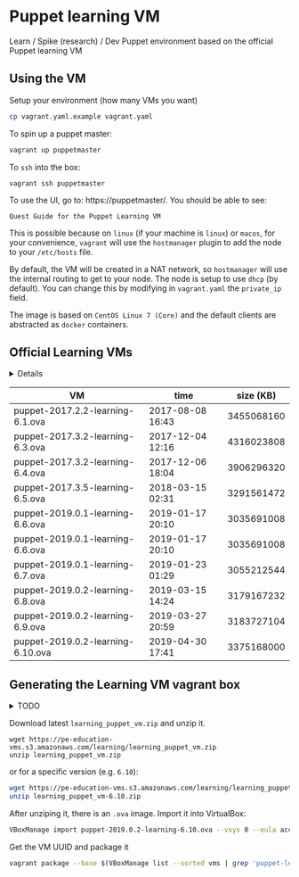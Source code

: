 # Puppet learning VM

Learn / Spike (research) / Dev Puppet environment based on the official Puppet learning VM

## Using the VM

Setup your environment (how many VMs you want)
```bash
cp vagrant.yaml.example vagrant.yaml
```

To spin up a puppet master:
```bash
vagrant up puppetmaster
```

To `ssh` into the box:
```
vagrant ssh puppetmaster
```

To use the UI, go to: https://puppetmaster/. You should be able to see:
```
Quest Guide for the Puppet Learning VM
```

This is possible because on `linux` (if your machine is `linux`) or `macos`, for your convenience, `vagrant` will use the `hostmanager` plugin to add the node to your `/etc/hosts` file.

By default, the VM will be created in a NAT network, so `hostmanager` will use the internal routing to get to your node. The node is setup to use `dhcp` (by default). You can change this by modifying in `vagrant.yaml` the `private_ip` field.

The image is based on `CentOS Linux 7 (Core)` and the default clients are abstracted as `docker` containers.

## Official Learning VMs

<details>
<p>

Information was extracted using:
```
for i in $(ls -1 learning_puppet_vm*.zip); do unzip -ql $i; done | grep ova | awk '{print $4 " | " $2 " " $3 " | " $1}' | sort
```
</p>
</details>

VM | time | size (KB) 
-|-|-
puppet-2017.2.2-learning-6.1.ova | 2017-08-08 16:43 | 3455068160
puppet-2017.3.2-learning-6.3.ova | 2017-12-04 12:16 | 4316023808
puppet-2017.3.2-learning-6.4.ova | 2017-12-06 18:04 | 3906296320
puppet-2017.3.5-learning-6.5.ova | 2018-03-15 02:31 | 3291561472
puppet-2019.0.1-learning-6.6.ova | 2019-01-17 20:10 | 3035691008
puppet-2019.0.1-learning-6.6.ova | 2019-01-17 20:10 | 3035691008
puppet-2019.0.1-learning-6.7.ova | 2019-01-23 01:29 | 3055212544
puppet-2019.0.2-learning-6.8.ova | 2019-03-15 14:24 | 3179167232
puppet-2019.0.2-learning-6.9.ova | 2019-03-27 20:59 | 3183727104
puppet-2019.0.2-learning-6.10.ova | 2019-04-30 17:41 | 3375168000

## Generating the Learning VM vagrant box

<details>
  <summary>TODO</summary>
  Generate this image dynamically and create a Travis.CI Job to generate it.
</details>

Download latest `learning_puppet_vm.zip` and unzip it.

```
wget https://pe-education-vms.s3.amazonaws.com/learning/learning_puppet_vm.zip
unzip learning_puppet_vm.zip
```
or for a specific version (e.g. `6.10`):
```bash
wget https://pe-education-vms.s3.amazonaws.com/learning/learning_puppet_vm-6.10.zip
unzip learning_puppet_vm-6.10.zip
```

After unziping it, there is an `.ova` image. Import it into VirtualBox:
```bash
VBoxManage import puppet-2019.0.2-learning-6.10.ova --vsys 0 --eula accept --vsys 0 --vmname "puppet-learning-vm-2019.0" --settingsfile "puppet-learning-vm"
```

Get the VM UUID and package it
```bash
vagrant package --base $(VBoxManage list --sorted vms | grep 'puppet-learning-vm-2019.0' | awk '{print $2}' | cut -d '{' -f2 | cut -d '}' -f1) --output puppet-learning-vm.box
```